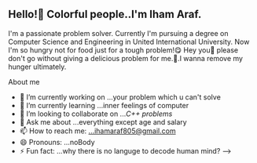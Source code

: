 ## Hello!👋 Colorful people..I'm Iham Araf.
I'm a passionate problem solver. Currently I'm pursuing a degree on Computer Science and Engineering in United International University. Now I'm so hungry not for food just for a tough problem!😋 Hey you🫵 please don't go without giving a delicious problem for me.🥺.I wanna remove my hunger ultimately.

About me

- 🔭 I’m currently working on ...your problem which u can't solve
- 🌱 I’m currently learning ...inner feelings of computer
- 👯 I’m looking to collaborate on ...*C++ problems*
- 💬 Ask me about ...everything except age and salary
- 📫 How to reach me: ...ihamaraf805@gmail.com
- 😄 Pronouns: ...noBody
- ⚡ Fun fact: ...why there is no languge to decode human mind?
-->
